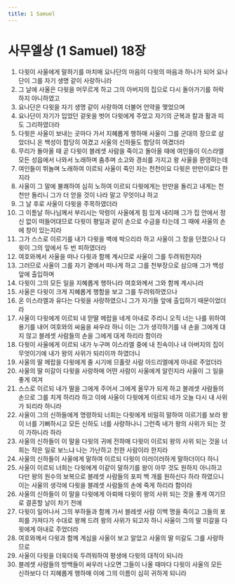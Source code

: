 ```yaml
---
title: 1 Samuel
---
```


# 사무엘상 (1 Samuel) 18장
1. 다윗이 사울에게 말하기를 마치매 요나단의 마음이 다윗의 마음과 하나가 되어 요나단이 그를 자기 생명 같이 사랑하니라
1. 그 날에 사울은 다윗을 머무르게 하고 그의 아버지의 집으로 다시 돌아가기를 허락하지 아니하였고
1. 요나단은 다윗을 자기 생명 같이 사랑하여 더불어 언약을 맺었으며
1. 요나단이 자기가 입었던 겉옷을 벗어 다윗에게 주었고 자기의 군복과 칼과 활과 띠도 그리하였더라
1. 다윗은 사울이 보내는 곳마다 가서 지혜롭게 행하매 사울이 그를 군대의 장으로 삼았더니 온 백성이 합당히 여겼고 사울의 신하들도 합당히 여겼더라
1. 무리가 돌아올 때 곧 다윗이 블레셋 사람을 죽이고 돌아올 때에 여인들이 이스라엘 모든 성읍에서 나와서 노래하며 춤추며 소고와 경쇠를 가지고 왕 사울을 환영하는데
1. 여인들이 뛰놀며 노래하여 이르되 사울이 죽인 자는 천천이요 다윗은 만만이로다 한지라
1. 사울이 그 말에 불쾌하여 심히 노하여 이르되 다윗에게는 만만을 돌리고 내게는 천천만 돌리니 그가 더 얻을 것이 나라 말고 무엇이냐 하고
1. 그 날 후로 사울이 다윗을 주목하였더라
1. 그 이튿날 하나님께서 부리시는 악령이 사울에게 힘 있게 내리매 그가 집 안에서 정신 없이 떠들어대므로 다윗이 평일과 같이 손으로 수금을 타는데 그 때에 사울의 손에 창이 있는지라
1. 그가 스스로 이르기를 내가 다윗을 벽에 박으리라 하고 사울이 그 창을 던졌으나 다윗이 그의 앞에서 두 번 피하였더라
1. 여호와께서 사울을 떠나 다윗과 함께 계시므로 사울이 그를 두려워한지라
1. 그러므로 사울이 그를 자기 곁에서 떠나게 하고 그를 천부장으로 삼으매 그가 백성 앞에 출입하며
1. 다윗이 그의 모든 일을 지혜롭게 행하니라 여호와께서 그와 함께 계시니라
1. 사울은 다윗이 크게 지혜롭게 행함을 보고 그를 두려워하였으나
1. 온 이스라엘과 유다는 다윗을 사랑하였으니 그가 자기들 앞에 출입하기 때문이었더라
1. 사울이 다윗에게 이르되 내 맏딸 메랍을 네게 아내로 주리니 오직 너는 나를 위하여 용기를 내어 여호와의 싸움을 싸우라 하니 이는 그가 생각하기를 내 손을 그에게 대지 않고 블레셋 사람들의 손을 그에게 대게 하리라 함이라
1. 다윗이 사울에게 이르되 내가 누구며 이스라엘 중에 내 친속이나 내 아버지의 집이 무엇이기에 내가 왕의 사위가 되리이까 하였더니
1. 사울의 딸 메랍을 다윗에게 줄 시기에 므홀랏 사람 아드리엘에게 아내로 주었더라
1. 사울의 딸 미갈이 다윗을 사랑하매 어떤 사람이 사울에게 알린지라 사울이 그 일을 좋게 여겨
1. 스스로 이르되 내가 딸을 그에게 주어서 그에게 올무가 되게 하고 블레셋 사람들의 손으로 그를 치게 하리라 하고 이에 사울이 다윗에게 이르되 네가 오늘 다시 내 사위가 되리라 하니라
1. 사울이 그의 신하들에게 명령하되 너희는 다윗에게 비밀히 말하여 이르기를 보라 왕이 너를 기뻐하시고 모든 신하도 너를 사랑하나니 그런즉 네가 왕의 사위가 되는 것이 가하니라 하라
1. 사울의 신하들이 이 말을 다윗의 귀에 전하매 다윗이 이르되 왕의 사위 되는 것을 너희는 작은 일로 보느냐 나는 가난하고 천한 사람이라 한지라
1. 사울의 신하들이 사울에게 말하여 이르되 다윗이 이러이러하게 말하더이다 하니
1. 사울이 이르되 너희는 다윗에게 이같이 말하기를 왕이 아무 것도 원하지 아니하고 다만 왕의 원수의 보복으로 블레셋 사람들의 포피 백 개를 원하신다 하라 하였으니 이는 사울의 생각에 다윗을 블레셋 사람들의 손에 죽게 하리라 함이라
1. 사울의 신하들이 이 말을 다윗에게 아뢰매 다윗이 왕의 사위 되는 것을 좋게 여기므로 결혼할 날이 차기 전에
1. 다윗이 일어나서 그의 부하들과 함께 가서 블레셋 사람 이백 명을 죽이고 그들의 포피를 가져다가 수대로 왕께 드려 왕의 사위가 되고자 하니 사울이 그의 딸 미갈을 다윗에게 아내로 주었더라
1. 여호와께서 다윗과 함께 계심을 사울이 보고 알았고 사울의 딸 미갈도 그를 사랑하므로
1. 사울이 다윗을 더욱더욱 두려워하여 평생에 다윗의 대적이 되니라
1. 블레셋 사람들의 방백들이 싸우러 나오면 그들이 나올 때마다 다윗이 사울의 모든 신하보다 더 지혜롭게 행하매 이에 그의 이름이 심히 귀하게 되니라